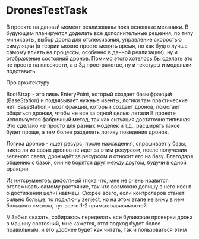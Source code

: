 # DronesTestTask
В проекте на данный момент реализованы пока основные механики. 
В будующем планируется доделать все дополнительные решения, по типу миникарты, выбор дрона для отслеживания, управление скоростью 
симуляции (в теории можно просто менять время, но как будто лучше самому влиять на процессы, особенно в данной реализации), ну и 
отображение состояний дронов. Помимо этого хотелось бы сделать это не просто на плоскости, а в 3д пространстве, ну и текстуры и модельки подставить

Про архитектуру

BootStrap - это лишь EnteryPoint, который создает базы фракций (BaseStation) и подвязывает нужные ивенты, 
логики там практические нет.
BaseStation - мозг фракций, который создает дронов, помогает общаться дронам, чтобы не все за одной целью летали
В проекте используется фабричный метод, так как ситуация достаточно типичная. 
Это сделано не просто для разных моделек и т.д., расширять такое будет проще, а тем более разделять логику поведения дронов.

Логика дронов - ищет ресурс, после нахождения, спрашивает у базы, никто ли из своих дронов не идет за этим ресурсом, 
после получения зеленого света, дрон идёт за ресурсом и относит его на базу. Благодаря общению с базой, они не борятся друг между другом,
будучи в одной фракции.

Из интсрументов: дефолтный (пока что, мне не очень нравится отслеживать самому растояние, так что возможно допишу в него ивент о достижении 
цели) навмеш. Скорее всего, если контролеров станет сильно больше, то подключу zenject, но на этом этапе не вижу в нем большого смысла, тут всего 1-2 прямых зависимостей.

//
Забыл сказать, собираюсь переделать все буливские проверки дрона в машину состояний, мне кажется, этот подход будет более правильным,
и его удобнее будет как читать, так и пользоваться этим